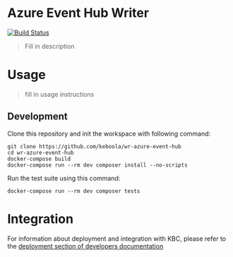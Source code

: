 # Azure Event Hub Writer

[![Build Status](https://travis-ci.com/keboola/wr-azure-event-hub.svg?branch=master)](https://travis-ci.com/keboola/wr-azure-event-hub)

> Fill in description

# Usage

> fill in usage instructions

## Development
 
Clone this repository and init the workspace with following command:

```
git clone https://github.com/keboola/wr-azure-event-hub
cd wr-azure-event-hub
docker-compose build
docker-compose run --rm dev composer install --no-scripts
```

Run the test suite using this command:

```
docker-compose run --rm dev composer tests
```
 
# Integration

For information about deployment and integration with KBC, please refer to the [deployment section of developers documentation](https://developers.keboola.com/extend/component/deployment/) 
